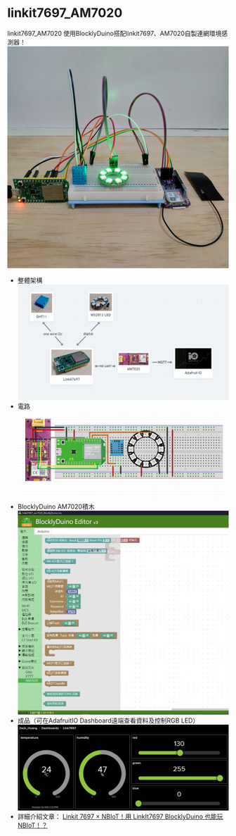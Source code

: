 # linkit7697_AM7020
linkit7697_AM7020 使用BlocklyDuino搭配linkit7697、AM7020自製連網環境感測器！ 
![linkit7697_AM7020](image/linkit7697_am7020_00.jpg)
* 整體架構
![linkit7697_AM7020](image/linkit7697_am7020_01.jpg)
* 電路
![linkit7697_AM7020](image/linkit7697_am7020_10.jpg)
* BlocklyDuino AM7020積木
![linkit7697_AM7020](image/linkit7697_am7020_06.jpg)
* 成品（可在AdafruitIO Dashboard遠端查看資料及控制RGB LED）
![linkit7697_AM7020](image/linkit7697_am7020_09.jpg)
* 詳細介紹文章：
[Linkit 7697 × NBIoT！用 LinkIt7697 BlocklyDuino 也能玩 NBIoT！？](https://www.atticedu.com/index.php/blog/am7020_blog/54-linkit-7697-%C3%97-nbiot%EF%BC%81%E7%94%A8-linkit7697-blocklyduino-%E4%B9%9F%E8%83%BD%E7%8E%A9-nbiot%EF%BC%81%EF%BC%9F.html)
